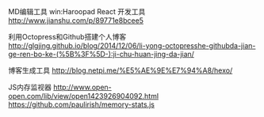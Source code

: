 MD编辑工具 win:Haroopad
React 开发工具
http://www.jianshu.com/p/89771e8bcee5


利用Octopress和Github搭建个人博客
http://glgjing.github.io/blog/2014/12/06/li-yong-octopresshe-githubda-jian-ge-ren-bo-ke-(%5B%3F%5D-):ji-chu-huan-jing-da-jian/

博客生成工具
http://blog.netpi.me/%E5%AE%9E%E7%94%A8/hexo/

JS内存监视器
http://www.open-open.com/lib/view/open1423926904092.html
https://github.com/paulirish/memory-stats.js